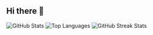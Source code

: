 ## Hi there 👋
![GitHub Stats](https://github-readme-stats.vercel.app/api?username=esinbegumkaya&show_icons=true&theme=radical)
![Top Languages](https://github-readme-stats.vercel.app/api/top-langs/?username=esinbegumkaya&layout=compact&theme=radical)
![GitHub Streak Stats](https://streak-stats.demolab.com?user=esinbegumkaya&theme=radical&hide_border=true&date_format=M%20j%5B%2C%20Y%5D)


<!--
**esinbegumkaya/esinbegumkaya** is a ✨ _special_ ✨ repository because its `README.md` (this file) appears on your GitHub profile.

Here are some ideas to get you started:

- 🔭 I’m currently working on ...
- 🌱 I’m currently learning ...
- 👯 I’m looking to collaborate on ...
- 🤔 I’m looking for help with ...
- 💬 Ask me about ...
- 📫 How to reach me: ...
- 😄 Pronouns: ...
- ⚡ Fun fact: ...
-->
